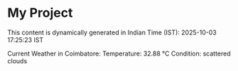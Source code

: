 # My Project

This content is dynamically generated in Indian Time (IST): 2025-10-03 17:25:23 IST


Current Weather in Coimbatore:
Temperature: 32.88 °C
Condition: scattered clouds
